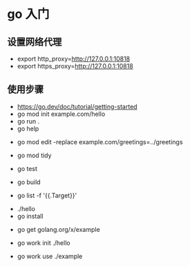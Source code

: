 # go 入门

## 设置网络代理

- export http_proxy=http://127.0.0.1:10818
- export https_proxy=http://127.0.0.1:10818

## 使用步骤

- <https://go.dev/doc/tutorial/getting-started>
- go mod init example.com/hello
- go run .
- go help
<!-- 替换远程路径为本地路径 -->
- go mod edit -replace example.com/greetings=../greetings
<!-- - go get rsc.io/quote -->
<!-- 添加新的第三方pkg之后，加载 -->
- go mod tidy
<!-- 运行测试test -->
- go test
<!-- 编译 -->
- go build
<!-- 查看编译之后二进制文件路径 -->
- go list -f '{{.Target}}'
<!-- 编译完后，运行 -->
- ./hello
- go install
<!-- 添加 export PATH=$PATH:/Users/ningjinpeng/go/bin/ 到 .bash_profile/.zshrc -->
<!-- 然后就重新打开个terminal可以直接执行 hello -->
<!-- 下载第三方包 -->
- go get golang.org/x/example
<!-- 初始化workspace -->
- go work init ./hello
<!-- 添加module模块到workspace -->
- go work use ./example
